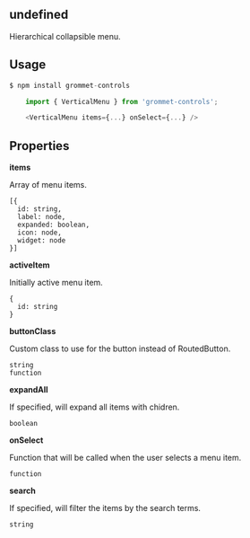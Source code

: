 ## undefined
Hierarchical collapsible menu.

## Usage

```javascript
$ npm install grommet-controls

    import { VerticalMenu } from 'grommet-controls';

    <VerticalMenu items={...} onSelect={...} />
```

## Properties

**items**

Array of menu items.

```
[{
  id: string,
  label: node,
  expanded: boolean,
  icon: node,
  widget: node
}]
```

**activeItem**

Initially active menu item.

```
{
  id: string
}
```

**buttonClass**

Custom class to use for the button instead of RoutedButton.

```
string
function
```

**expandAll**

If specified, will expand all items with chidren.

```
boolean
```

**onSelect**

Function that will be called when the user selects a menu item.

```
function
```

**search**

If specified, will filter the items by the search terms.

```
string
```
  